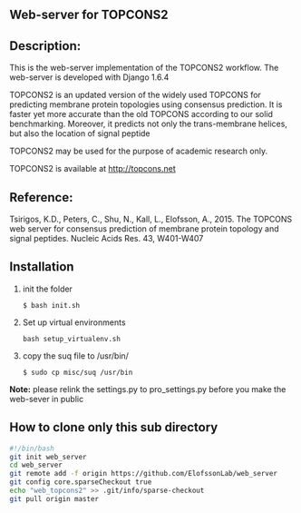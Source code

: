 ## Web-server for TOPCONS2

## Description:
This is the web-server implementation of the TOPCONS2 workflow.
The web-server is developed with Django 1.6.4

TOPCONS2 is an updated version of the widely used TOPCONS for predicting
membrane protein topologies using consensus prediction.
It is faster yet more accurate than the old TOPCONS according to our solid
benchmarking. Moreover, it predicts not only the trans-membrane helices,
but also the location of signal peptide

TOPCONS2 may be used for the purpose of academic research only.

TOPCONS2 is available at http://topcons.net


## Reference:
Tsirigos, K.D., Peters, C., Shu, N., Kall, L., Elofsson, A., 2015. The TOPCONS
web server for consensus prediction of membrane protein topology and signal
peptides. Nucleic Acids Res. 43, W401-W407


## Installation

1. init the folder

    `$ bash init.sh`

2. Set up virtual environments

    `bash setup_virtualenv.sh`

3. copy the suq file to /usr/bin/

    `$ sudo cp misc/suq /usr/bin`


**Note:** please relink the settings.py to pro_settings.py before you make the
web-sever in public

## How to clone only this sub directory

```bash
#!/bin/bash
git init web_server
cd web_server
git remote add -f origin https://github.com/ElofssonLab/web_server
git config core.sparseCheckout true
echo "web_topcons2" >> .git/info/sparse-checkout
git pull origin master
```
